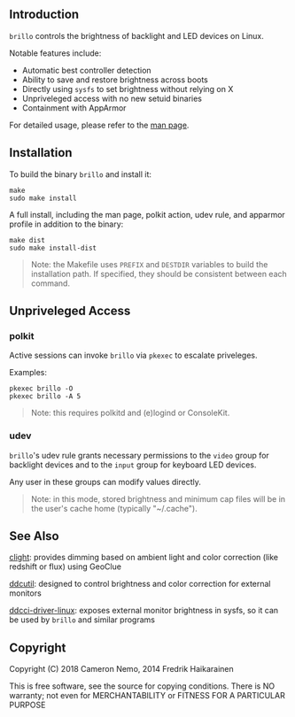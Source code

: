 Introduction
------------

`brillo` controls the brightness of backlight and LED devices on Linux.

Notable features include:

* Automatic best controller detection
* Ability to save and restore brightness across boots
* Directly using `sysfs` to set brightness without relying on X
* Unpriveleged access with no new setuid binaries
* Containment with AppArmor

For detailed usage, please refer to the [man page](doc/man/brillo.1.md).

Installation
------------

To build the binary `brillo` and install it:

    make
    sudo make install

A full install, including the man page, polkit action, udev rule, and apparmor profile in addition to the binary:

    make dist
    sudo make install-dist

> Note: the Makefile uses `PREFIX` and `DESTDIR` variables to build the installation path. If specified, they should be consistent between each command.

Unpriveleged Access
-------------------

### polkit

Active sessions can invoke `brillo` via `pkexec` to escalate priveleges.

Examples:

    pkexec brillo -O
    pkexec brillo -A 5

> Note: this requires polkitd and (e)logind or ConsoleKit.

### udev

`brillo`'s udev rule grants necessary permissions to the `video` group for backlight devices and to the `input` group for keyboard LED devices.

Any user in these groups can modify values directly.

> Note: in this mode, stored brightness and minimum cap files will be in the user's cache home (typically "~/.cache").

See Also
--------

[clight](https://github.com/FedeDP/Clight): provides dimming based on ambient light and color correction (like redshift or flux) using GeoClue

[ddcutil](http://www.ddcutil.com/): designed to control brightness and color correction for external monitors

[ddcci-driver-linux](https://gitlab.com/ddcci-driver-linux/ddcci-driver-linux): exposes external monitor brightness in sysfs, so it can be used by `brillo` and similar programs

Copyright
---------

Copyright (C) 2018 Cameron Nemo, 2014 Fredrik Haikarainen

This is free software, see the source for copying conditions.  There is NO
warranty; not even for MERCHANTABILITY or FITNESS FOR A PARTICULAR PURPOSE
